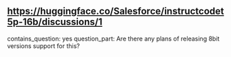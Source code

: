## https://huggingface.co/Salesforce/instructcodet5p-16b/discussions/1

contains_question: yes
question_part: Are there any plans of releasing 8bit versions  support for this?